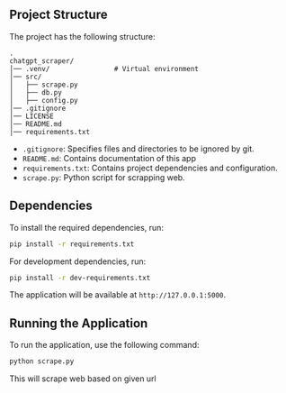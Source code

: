 ## Project Structure

The project has the following structure:

```
.
chatgpt_scraper/
│── .venv/                # Virtual environment
│── src/
│   ├── scrape.py
│   ├── db.py
│   ├── config.py
│── .gitignore
│── LICENSE
│── README.md
│── requirements.txt

```

- `.gitignore`: Specifies files and directories to be ignored by git.
- `README.md`: Contains documentation of this app
- `requirements.txt`: Contains project dependencies and configuration.
- `scrape.py`: Python script for scrapping web.

## Dependencies

To install the required dependencies, run:

```sh
pip install -r requirements.txt
```

For development dependencies, run:

```sh
pip install -r dev-requirements.txt
```

The application will be available at `http://127.0.0.1:5000`.

## Running the Application

To run the application, use the following command:

```sh
python scrape.py
```

This will scrape web based on given url

